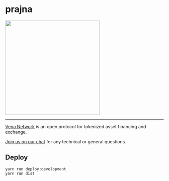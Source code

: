 # prajna

<img src="http://vena.network/image/Venation-Logo.png"  width=300/>

------------

[Vena Network](http://vena.network/) is an open protocol for tokenized asset financing and exchange.

[Join us on our chat](https://t.me/vena_network) for any technical or general questions.

## Deploy
```
yarn run deploy:development
yarn run dist
```
